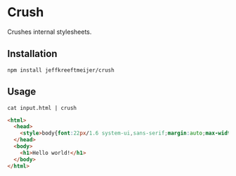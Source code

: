 # Crush

Crushes internal stylesheets.

## Installation

    npm install jeffkreeftmeijer/crush

## Usage

    cat input.html | crush

``` html
<html>
  <head>
    <style>body{font:22px/1.6 system-ui,sans-serif;margin:auto;max-width:35em;padding:0 1em}</style>
  </head>
  <body>
    <h1>Hello world!</h1>
  </body>
</html>
```
